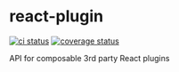 # react-plugin

[![ci status](https://github.com/skidding/react-plugin/actions/workflows/test.yml/badge.svg)](https://github.com/skidding/react-plugin/actions/workflows/test.yml)
[![coverage status](https://codecov.io/gh/skidding/react-plugin/graph/badge.svg?token=AT1EQ7J3WX)](https://codecov.io/gh/skidding/react-plugin)

API for composable 3rd party React plugins
